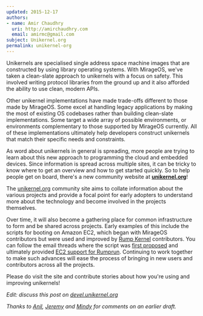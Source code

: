 ```yaml
---
updated: 2015-12-17
authors:
- name: Amir Chaudhry
  uri: http://amirchaudhry.com
  email: amirmc@gmail.com
subject: Unikernel.org
permalink: unikernel-org
---
```


Unikernels are specialised single address space machine images that are
constructed by using library operating systems. With MirageOS, we've taken a
clean-slate approach to unikernels with a focus on safety. This involved
writing protocol libraries from the ground up and it also afforded the ability
to use clean, modern APIs.

Other unikernel implementations have made trade-offs different to those made
by MirageOS. Some excel at handling legacy applications by making the most of
existing OS codebases rather than building clean-slate implementations. Some
target a wide array of possible environments, or environments complementary to
those supported by MirageOS currently.
All of these implementations ultimately help developers construct unikernels
that match their specific needs and constraints.

As word about unikernels in general is spreading, more people are trying to
learn about this new approach to programming the cloud and embedded devices.
Since information is spread across multiple sites, it can be tricky to know
where to get an overview and how to get started quickly. So to help people get
on board, there's a new community website at **[unikernel.org][]**!

The [unikernel.org][] community site aims to collate information about the
various projects and provide a focal point for early adopters to understand
more about the technology and become involved in the projects themselves.

Over time, it will also become a gathering place for common infrastructure to
form and be shared across projects.  Early examples of this include the
scripts for booting on Amazon EC2, which began with MirageOS contributors but
were used and improved by [Rump Kernel][] contributors.  You can follow the
email threads where the script was [first proposed][ec2-script] and ultimately
provided [EC2 support for Rumprun][ec2-rumprun]. Continuing to work together
to make such advances will ease the process of bringing in new users and
contributors across all the projects.

Please do visit the site and contribute stories about how you're using and
improving unikernels!

*Edit: discuss this post on [devel.unikernel.org][discuss]*

[discuss]: https://devel.unikernel.org/t/why-we-need-unikernel-org/18/1

*Thanks to [Anil][], [Jeremy][] and [Mindy][] for
comments on an earlier draft.*

[unikernel.org]: http://unikernel.org
[Rump Kernel]: http://rumpkernel.org
[ec2-script]: https://www.freelists.org/post/rumpkernel-users/EC2-launch-script-feedback-valued
[ec2-rumprun]: https://www.freelists.org/post/rumpkernel-users/Amazon-EC2-support-now-in-Rumprun

[Jeremy]: https://github.com/yallop
[Mindy]: http://somerandomidiot.com
[Anil]: http://anil.recoil.org

